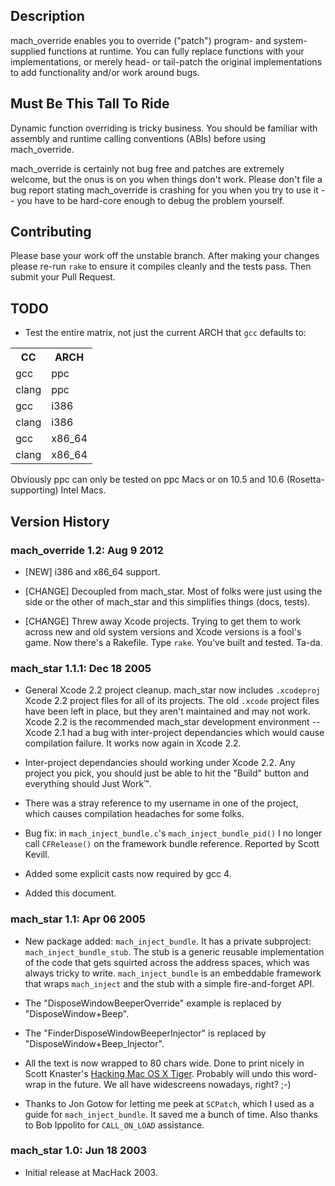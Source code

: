## Description

mach_override enables you to override ("patch") program- and system-supplied functions at runtime. You can fully replace functions with your implementations, or merely head- or tail-patch the original implementations to add functionality and/or work around bugs.

## Must Be This Tall To Ride

Dynamic function overriding is tricky business. You should be familiar with assembly and runtime calling conventions (ABIs) before using mach_override.

mach_override is certainly not bug free and patches are extremely welcome, but the onus is on you when things don't work. Please don't file a bug report stating mach_override is crashing for you when you try to use it -- you have to be hard-core enough to debug the problem yourself.

## Contributing

Please base your work off the unstable branch. After making your changes please re-run `rake` to ensure it compiles cleanly and the tests pass. Then submit your Pull Request.

## TODO

* Test the entire matrix, not just the current ARCH that `gcc` defaults to:

<table>
	<tr>
		<th>CC</th> <th>ARCH</th>
	</tr>
	<tr>
		<td>gcc</td> <td>ppc</td>
	</tr>
	<tr>
		<td>clang</td> <td>ppc</td>
	</tr>
	<tr>
		<td>gcc</td> <td>i386</td>
	</tr>
	<tr>
		<td>clang</td> <td>i386</td>
	</tr>
	<tr>
		<td>gcc</td> <td>x86_64</td>
	</tr>
	<tr>
		<td>clang</td> <td>x86_64</td>
	</tr>
</table>

Obviously ppc can only be tested on ppc Macs or on 10.5 and 10.6 (Rosetta-supporting) Intel Macs.

## Version History

### mach_override 1.2: Aug 9 2012

* [NEW] i386 and x86_64 support.

* [CHANGE] Decoupled from mach_star. Most of folks were just using the side or the other of mach_star and this simplifies things (docs, tests).

* [CHANGE] Threw away Xcode projects. Trying to get them to work across new and old system versions and Xcode versions is a fool's game. Now there's a Rakefile. Type `rake`. You've built and tested. Ta-da.

### mach_star 1.1.1: Dec 18 2005

* General Xcode 2.2 project cleanup. mach_star now includes `.xcodeproj` Xcode 2.2 project files for all of its projects. The old `.xcode` project files have been left in place, but they aren't maintained and may not work. Xcode 2.2 is the recommended mach_star development environment -- Xcode 2.1 had a bug with inter-project dependancies which would cause compilation failure. It works now again in Xcode 2.2.

* Inter-project dependancies should working under Xcode 2.2. Any project you pick, you should just be able to hit the "Build" button and everything should Just Work&trade;.

* There was a stray reference to my username in one of the project, which causes compilation headaches for some folks.

* Bug fix: in `mach_inject_bundle.c`'s `mach_inject_bundle_pid()` I no longer call `CFRelease()` on the framework bundle reference. Reported by Scott Kevill.

* Added some explicit casts now required by gcc 4.

* Added this document.

### mach_star 1.1: Apr 06 2005

* New package added: `mach_inject_bundle`. It has a private subproject: `mach_inject_bundle_stub`. The stub is a generic reusable implementation of the code that gets squirted across the address spaces, which was always tricky to write. `mach_inject_bundle` is an embeddable framework that wraps `mach_inject` and the stub with a simple fire-and-forget API.

* The "DisposeWindowBeeperOverride" example is replaced by "DisposeWindow+Beep".

* The "FinderDisposeWindowBeeperInjector" is replaced by "DisposeWindow+Beep_Injector".

* All the text is now wrapped to 80 chars wide. Done to print nicely in Scott Knaster's [Hacking Mac OS X Tiger](http://www.amazon.com/exec/obidos/ASIN/076458345X). Probably will undo this word-wrap in the future. We all have widescreens nowadays, right? ;-)

* Thanks to Jon Gotow for letting me peek at `SCPatch`, which I used as a guide for `mach_inject_bundle`. It saved me a bunch of time. Also thanks to Bob Ippolito for `CALL_ON_LOAD` assistance.

### mach_star 1.0: Jun 18 2003

* Initial release at MacHack 2003.